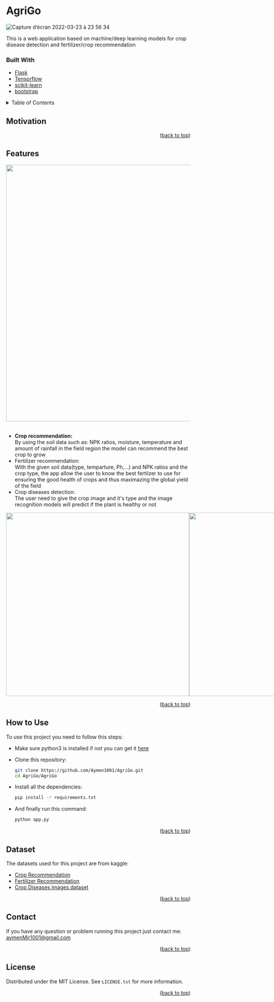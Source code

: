<div id="top"></div>

# AgriGo

![Capture d’écran 2022-03-23 à 23 56 34](https://user-images.githubusercontent.com/83681204/159978827-fccf752e-2d36-4dc3-a15a-ce3a57e90165.png)

<!-- ABOUT THE PROJECT -->


This is a web application based on machine/deep learning models for crop disease detection and fertilizer/crop recommendation

### Built With

* [Flask](https://flask.palletsprojects.com/en/2.0.x/)
* [Tensorflow](https://www.tensorflow.org)
* [scikit-learn](https://scikit-learn.org/stable/)
* [bootstrap](https://getbootstrap.com/docs/5.0/getting-started/introduction/)

<details>
  <summary>Table of Contents</summary>
  <ol>
    <li><a href="#motivation">Motivation</a></li>
    <li><a href="#motivation">Features</a></li>
    <li><a href="#how-to-use">How to use</a></li>
    <li><a href="#dataset">Dataset</a></li>
    <li><a href="#contact">Contact</a></li>
    <li><a href="#license">License</a></li>
  </ol>
</details>


<!-- Motivation -->
## Motivation




<p align="right">(<a href="#top">back to top</a>)</p>


<!-- Features -->
## Features

<div style="display:flex;align-items:center;">
  <img src="https://user-images.githubusercontent.com/83681204/159989052-08ae92b6-015d-4c63-b9d5-9fcb0579caeb.png" width="700px" heigth="500px">
</div>

<br/>
<ul>
  <li><b>Crop recommendation: </b></li>
    By using the soil data such as: NPK ratios, moisture, temperature and amount of rainfall in the field region the model can recommend the best crop to grow
  
  <li></b>Fertilizer recommendation: </b></li>
    With the given soil data(type, temparture, Ph,...) and NPK ratios and the crop type, the app allow the user to know the best fertilzer to use for ensuring the good health of crops and thus maximazing the global yield of the field

  <li></b>Crop diseases detection: </b></li>
    The user need to give the crop image and it's type and the image recognition models will predict if the plant is healthy or not
  
</ul>

<div style="display:flex;align-items:center;">
  <img src="https://user-images.githubusercontent.com/83681204/159993771-8b2404c5-224b-4cfe-8d36-5967f8619456.png" width="500px" heigth="300px">
  
  <img src="https://user-images.githubusercontent.com/83681204/159993931-a88f47ac-4121-492e-9c4f-db371d181d3b.png" width="500px" heigth="300px">
</div>


<p align="right">(<a href="#top">back to top</a>)</p>


<!-- USAGE  -->
## How to Use

To use this project you need to follow this steps:

* Make sure python3 is installed if not you can get it [here](https://www.python.org/downloads/)

* Clone this repository:
   ```sh
   git clone https://github.com/Aymen1001/AgriGo.git
   cd AgriGo/AgriGo
   ```

* Install all the dependencies:
   ```sh
   pip install -r requirements.txt
   ```
* And finally run this command:
   ```sh
   python app.py
   ```   
<p align="right">(<a href="#top">back to top</a>)</p>

<!-- data -->
## Dataset

The datasets used for this project are from kaggle:

* [Crop Recommendation](https://www.kaggle.com/datasets/atharvaingle/crop-recommendation-dataset)
* [Fertilizer Recommendation](https://www.kaggle.com/datasets/gdabhishek/fertilizer-prediction)
* [Crop Diseases images dataset](https://www.kaggle.com/datasets/vipoooool/new-plant-diseases-dataset)

   
<p align="right">(<a href="#top">back to top</a>)</p>



<!-- Contact -->
## Contact

If you have any question or problem running this project just contact me: aymenMir1001@gmail.com

<p align="right">(<a href="#top">back to top</a>)</p>


<!-- LICENSE -->
## License

Distributed under the MIT License. See `LICENSE.txt` for more information.

<p align="right">(<a href="#top">back to top</a>)</p>

